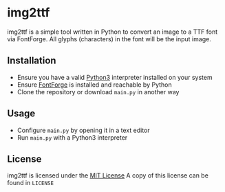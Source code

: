 # img2ttf
img2ttf is a simple tool written in Python to convert an image to a TTF font via FontForge. All glyphs (characters) in the font will be the input image.

## Installation
- Ensure you have a valid [Python3](https://www.python.org/) interpreter installed on your system
- Ensure [FontForge](https://fontforge.org/) is installed and reachable by Python
- Clone the repository or download `main.py` in another way

## Usage
- Configure `main.py` by opening it in a text editor
- Run `main.py` with a Python3 interpreter

## License
img2ttf is licensed under the [MIT License](https://mit-license.org/)
A copy of this license can be found in `LICENSE`
